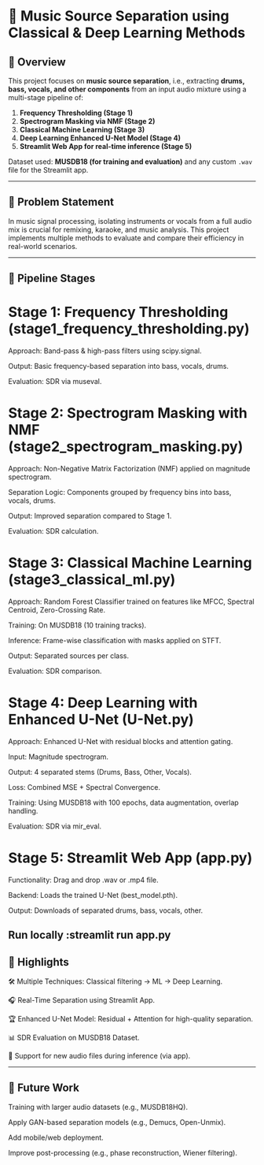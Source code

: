# 🎵 Music Source Separation using Classical & Deep Learning Methods

## 📌 Overview

This project focuses on **music source separation**, i.e., extracting **drums, bass, vocals, and other components** from an input audio mixture using a multi-stage pipeline of:

1. **Frequency Thresholding (Stage 1)**  
2. **Spectrogram Masking via NMF (Stage 2)**  
3. **Classical Machine Learning (Stage 3)**  
4. **Deep Learning Enhanced U-Net Model (Stage 4)**  
5. **Streamlit Web App for real-time inference (Stage 5)**  

Dataset used: **MUSDB18 (for training and evaluation)** and any custom `.wav` file for the Streamlit app.

---

## 🎯 Problem Statement

In music signal processing, isolating instruments or vocals from a full audio mix is crucial for remixing, karaoke, and music analysis. This project implements multiple methods to evaluate and compare their efficiency in real-world scenarios.

---

## 📌 Pipeline Stages

# Stage 1: Frequency Thresholding (stage1_frequency_thresholding.py)

Approach: Band-pass & high-pass filters using scipy.signal.

Output: Basic frequency-based separation into bass, vocals, drums.

Evaluation: SDR via museval.

# Stage 2: Spectrogram Masking with NMF (stage2_spectrogram_masking.py)

Approach: Non-Negative Matrix Factorization (NMF) applied on magnitude spectrogram.

Separation Logic: Components grouped by frequency bins into bass, vocals, drums.

Output: Improved separation compared to Stage 1.

Evaluation: SDR calculation.

# Stage 3: Classical Machine Learning (stage3_classical_ml.py)

Approach: Random Forest Classifier trained on features like MFCC, Spectral Centroid, Zero-Crossing Rate.

Training: On MUSDB18 (10 training tracks).

Inference: Frame-wise classification with masks applied on STFT.

Output: Separated sources per class.

Evaluation: SDR comparison.

# Stage 4: Deep Learning with Enhanced U-Net (U-Net.py)

Approach: Enhanced U-Net with residual blocks and attention gating.

Input: Magnitude spectrogram.

Output: 4 separated stems (Drums, Bass, Other, Vocals).

Loss: Combined MSE + Spectral Convergence.

Training: Using MUSDB18 with 100 epochs, data augmentation, overlap handling.

Evaluation: SDR via mir_eval.

# Stage 5: Streamlit Web App (app.py)

Functionality: Drag and drop .wav or .mp4 file.

Backend: Loads the trained U-Net (best_model.pth).

Output: Downloads of separated drums, bass, vocals, other.

Run locally :streamlit run app.py
---
## 🎯 Highlights

🛠️ Multiple Techniques: Classical filtering → ML → Deep Learning.

🎧 Real-Time Separation using Streamlit App.

🏆 Enhanced U-Net Model: Residual + Attention for high-quality separation.

📊 SDR Evaluation on MUSDB18 Dataset.

🧪 Support for new audio files during inference (via app).

---

## 🔮 Future Work

Training with larger audio datasets (e.g., MUSDB18HQ).

Apply GAN-based separation models (e.g., Demucs, Open-Unmix).

Add mobile/web deployment.

Improve post-processing (e.g., phase reconstruction, Wiener filtering).


